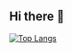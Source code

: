 ## Hi there 👋

[![Top Langs](https://github-readme-stats.vercel.app/api/top-langs/?username=YewonCALLI)](https://github.com/anuraghazra/github-readme-stats)
<!--
**YewonCALLI/yewoncalli** is a ✨ _special_ ✨ repository because its `README.md` (this file) appears on your GitHub profile.

Here are some ideas to get you started:

- 🔭 I’m currently working on ...
- 🌱 I’m currently learning ...
- 👯 I’m looking to collaborate on ...
- 🤔 I’m looking for help with ...
- 💬 Ask me about ...
- 📫 How to reach me: ...
- 😄 Pronouns: ...
- ⚡ Fun fact: ...
-->
